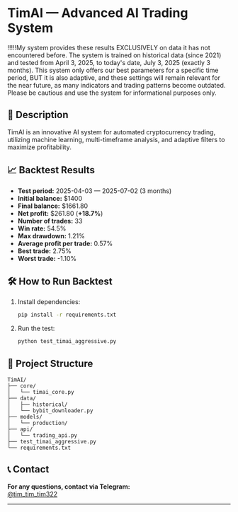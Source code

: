 ﻿# TimAI — Advanced AI Trading System
 
!!!!!My system provides these results EXCLUSIVELY on data it has not encountered before. The system is trained on historical data (since 2021) and tested from April 3, 2025, to today's date, July 3, 2025 (exactly 3 months). This system only offers our best parameters for a specific time period, BUT it is also adaptive, and these settings will remain relevant for the near future, as many indicators and trading patterns become outdated. Please be cautious and use the system for informational purposes only.

## 🚀 Description

TimAI is an innovative AI system for automated cryptocurrency trading, utilizing machine learning, multi-timeframe analysis, and adaptive filters to maximize profitability.

## 📈 Backtest Results

- **Test period:** 2025-04-03 — 2025-07-02 (3 months)
- **Initial balance:** $1400
- **Final balance:** $1661.80
- **Net profit:** $261.80 (**+18.7%**)
- **Number of trades:** 33
- **Win rate:** 54.5%
- **Max drawdown:** 1.21%
- **Average profit per trade:** 0.57%
- **Best trade:** 2.75%
- **Worst trade:** -1.10%

## 🛠️ How to Run Backtest

1. Install dependencies:
    ```bash
    pip install -r requirements.txt
    ```
2. Run the test:
    ```bash
    python test_timai_aggressive.py
    ```

## 📁 Project Structure

```
TimAI/
├── core/
│   └── timai_core.py
├── data/
│   ├── historical/
│   └── bybit_downloader.py
├── models/
│   └── production/
├── api/
│   └── trading_api.py
├── test_timai_aggressive.py
└── requirements.txt
```

## 📞 Contact

**For any questions, contact via Telegram:**  
[@tim_tim_tim322](https://t.me/tim_tim_tim322)

---
